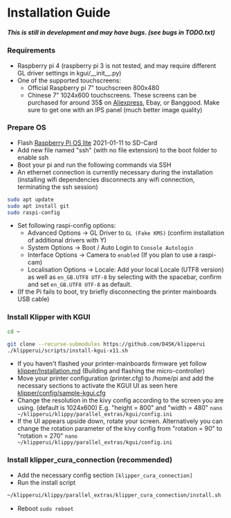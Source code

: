 Installation Guide
==================

##### This is still in development and may have bugs. (see bugs in TODO.txt) #####

### Requirements ###
* Raspberry pi 4 (raspberry pi 3 is not tested, and may require different GL driver settings in kgui/\_\_init\_\_.py)
* One of the supported touchscreens:
   - Official Raspberry pi 7" touchscreen 800x480
   - Chinese 7" 1024x600 touchscreens. These screens can be purchased for around 35$ on [Aliexpress](https://s.click.aliexpress.com/e/_d78tnDk), Ebay, or Banggood. Make sure to get one with an IPS panel (much better image quality)

### Prepare OS ###
- Flash [Raspberry Pi OS lite](https://www.raspberrypi.org/software/operating-systems/) 2021-01-11 to SD-Card
- Add new file named "ssh" (with no file extension) to the boot folder to enable ssh
- Boot your pi and run the following commands via SSH
- An ethernet connection is currently necessary during the installation (installing wifi dependencies disconnects any wifi connection, terminating the ssh session)

```bash
sudo apt update
sudo apt install git
sudo raspi-config
```
- Set following raspi-config options:
   - Advanced Options -> GL Driver to `GL (Fake KMS)` (confirm installation of additional drivers with Y)
   - System Options -> Boot / Auto Login to `Console Autologin`
   - Interface Options -> Camera to `enabled` (If you plan to use a raspi-cam)
   - Localisation Options -> Locale: Add your local Locale (UTF8 version) as well as `en_GB.UTF8 UTF-8` by selecting with the spacebar, confirm and set `en_GB.UTF8 UTF-8` as default.
- (If the Pi fails to boot, try briefly disconnecting the printer mainboards USB cable)

### Install Klipper with KGUI ###
```bash
cd ~

git clone --recurse-submodules https://github.com/D4SK/klipperui
./klipperui/scripts/install-kgui-x11.sh
```

- If you haven't flashed your printer-mainboards firmware yet follow [klipper/Installation.md](https://github.com/KevinOConnor/klipper/blob/master/docs/Installation.md) (Building and flashing the micro-controller)
- Move your printer configuration (printer.cfg) to /home/pi and add the necessary sections to activate the KGUI UI as seen here [klipper/config/sample-kgui.cfg](https://github.com/D4SK/klipperui/blob/master/config/sample-kgui.cfg)
- Change the resolution in the kivy config according to the screen you are using. (default is 1024x600) E.g. "height = 800" and "width = 480" ```nano ~/klipperui/klippy/parallel_extras/kgui/config.ini```
- If the UI appears upside down, rotate your screen. Alternatively you can change the rotation parameter of the kivy config from "rotation = 90" to "rotation = 270" ```nano ~/klipperui/klippy/parallel_extras/kgui/config.ini```

### Install klipper_cura_connection (recommended) ###
- Add the necessary config section ```[klipper_cura_connection]```
- Run the install script
```bash
~/klipperui/klippy/parallel_extras/klipper_cura_connection/install.sh
```


- Reboot ``` sudo reboot  ```
